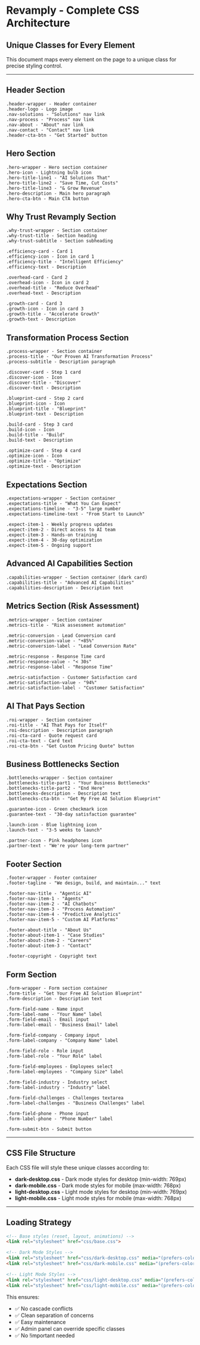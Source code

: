 # Revamply - Complete CSS Architecture
## Unique Classes for Every Element

This document maps every element on the page to a unique class for precise styling control.

---

## Header Section
```
.header-wrapper - Header container
.header-logo - Logo image
.nav-solutions - "Solutions" nav link
.nav-process - "Process" nav link
.nav-about - "About" nav link
.nav-contact - "Contact" nav link
.header-cta-btn - "Get Started" button
```

## Hero Section
```
.hero-wrapper - Hero section container
.hero-icon - Lightning bulb icon
.hero-title-line1 - "AI Solutions That"
.hero-title-line2 - "Save Time, Cut Costs"
.hero-title-line3 - "& Grow Revenue"
.hero-description - Main hero paragraph
.hero-cta-btn - Main CTA button
```

## Why Trust Revamply Section
```
.why-trust-wrapper - Section container
.why-trust-title - Section heading
.why-trust-subtitle - Section subheading

.efficiency-card - Card 1
.efficiency-icon - Icon in card 1
.efficiency-title - "Intelligent Efficiency"
.efficiency-text - Description

.overhead-card - Card 2
.overhead-icon - Icon in card 2
.overhead-title - "Reduce Overhead"
.overhead-text - Description

.growth-card - Card 3
.growth-icon - Icon in card 3
.growth-title - "Accelerate Growth"
.growth-text - Description
```

## Transformation Process Section
```
.process-wrapper - Section container
.process-title - "Our Proven AI Transformation Process"
.process-subtitle - Description paragraph

.discover-card - Step 1 card
.discover-icon - Icon
.discover-title - "Discover"
.discover-text - Description

.blueprint-card - Step 2 card
.blueprint-icon - Icon
.blueprint-title - "Blueprint"
.blueprint-text - Description

.build-card - Step 3 card
.build-icon - Icon
.build-title - "Build"
.build-text - Description

.optimize-card - Step 4 card
.optimize-icon - Icon
.optimize-title - "Optimize"
.optimize-text - Description
```

## Expectations Section
```
.expectations-wrapper - Section container
.expectations-title - "What You Can Expect"
.expectations-timeline - "3-5" large number
.expectations-timeline-text - "From Start to Launch"

.expect-item-1 - Weekly progress updates
.expect-item-2 - Direct access to AI team
.expect-item-3 - Hands-on training
.expect-item-4 - 30-day optimization
.expect-item-5 - Ongoing support
```

## Advanced AI Capabilities Section
```
.capabilities-wrapper - Section container (dark card)
.capabilities-title - "Advanced AI Capabilities"
.capabilities-description - Description text
```

## Metrics Section (Risk Assessment)
```
.metrics-wrapper - Section container
.metrics-title - "Risk assessment automation"

.metric-conversion - Lead Conversion card
.metric-conversion-value - "+85%"
.metric-conversion-label - "Lead Conversion Rate"

.metric-response - Response Time card
.metric-response-value - "< 30s"
.metric-response-label - "Response Time"

.metric-satisfaction - Customer Satisfaction card
.metric-satisfaction-value - "94%"
.metric-satisfaction-label - "Customer Satisfaction"
```

## AI That Pays Section
```
.roi-wrapper - Section container
.roi-title - "AI That Pays for Itself"
.roi-description - Description paragraph
.roi-cta-card - Quote request card
.roi-cta-text - Card text
.roi-cta-btn - "Get Custom Pricing Quote" button
```

## Business Bottlenecks Section
```
.bottlenecks-wrapper - Section container
.bottlenecks-title-part1 - "Your Business Bottlenecks"
.bottlenecks-title-part2 - "End Here"
.bottlenecks-description - Description text
.bottlenecks-cta-btn - "Get My Free AI Solution Blueprint"

.guarantee-icon - Green checkmark icon
.guarantee-text - "30-day satisfaction guarantee"

.launch-icon - Blue lightning icon
.launch-text - "3-5 weeks to launch"

.partner-icon - Pink headphones icon
.partner-text - "We're your long-term partner"
```

## Footer Section
```
.footer-wrapper - Footer container
.footer-tagline - "We design, build, and maintain..." text

.footer-nav-title - "Agentic AI"
.footer-nav-item-1 - "Agents"
.footer-nav-item-2 - "AI Chatbots"
.footer-nav-item-3 - "Process Automation"
.footer-nav-item-4 - "Predictive Analytics"
.footer-nav-item-5 - "Custom AI Platforms"

.footer-about-title - "About Us"
.footer-about-item-1 - "Case Studies"
.footer-about-item-2 - "Careers"
.footer-about-item-3 - "Contact"

.footer-copyright - Copyright text
```

## Form Section
```
.form-wrapper - Form section container
.form-title - "Get Your Free AI Solution Blueprint"
.form-description - Description text

.form-field-name - Name input
.form-label-name - "Your Name" label
.form-field-email - Email input
.form-label-email - "Business Email" label

.form-field-company - Company input
.form-label-company - "Company Name" label

.form-field-role - Role input
.form-label-role - "Your Role" label

.form-field-employees - Employees select
.form-label-employees - "Company Size" label

.form-field-industry - Industry select
.form-label-industry - "Industry" label

.form-field-challenges - Challenges textarea
.form-label-challenges - "Business Challenges" label

.form-field-phone - Phone input
.form-label-phone - "Phone Number" label

.form-submit-btn - Submit button
```

---

## CSS File Structure

Each CSS file will style these unique classes according to:
- **dark-desktop.css** - Dark mode styles for desktop (min-width: 769px)
- **dark-mobile.css** - Dark mode styles for mobile (max-width: 768px)
- **light-desktop.css** - Light mode styles for desktop (min-width: 769px)
- **light-mobile.css** - Light mode styles for mobile (max-width: 768px)

---

## Loading Strategy

```html
<!-- Base styles (reset, layout, animations) -->
<link rel="stylesheet" href="css/base.css">

<!-- Dark Mode Styles -->
<link rel="stylesheet" href="css/dark-desktop.css" media="(prefers-color-scheme: dark) and (min-width: 769px)">
<link rel="stylesheet" href="css/dark-mobile.css" media="(prefers-color-scheme: dark) and (max-width: 768px)">

<!-- Light Mode Styles -->
<link rel="stylesheet" href="css/light-desktop.css" media="(prefers-color-scheme: light) and (min-width: 769px)">
<link rel="stylesheet" href="css/light-mobile.css" media="(prefers-color-scheme: light) and (max-width: 768px)">
```

This ensures:
- ✅ No cascade conflicts
- ✅ Clean separation of concerns  
- ✅ Easy maintenance
- ✅ Admin panel can override specific classes
- ✅ No !important needed
